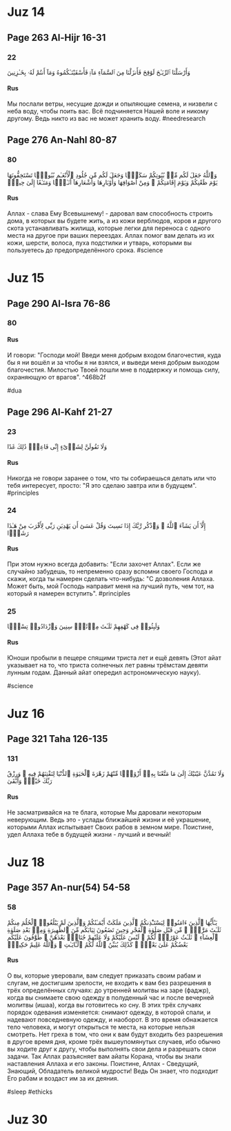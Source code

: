 
# Juz 14

## Page 263 Al-Hijr 16-31

### 22

وَأَرْسَلْنَا ٱلرِّيَـٰحَ لَوَٰقِحَ فَأَنزَلْنَا مِنَ ٱلسَّمَآءِ مَآءًۭ فَأَسْقَيْنَـٰكُمُوهُ وَمَآ أَنتُمْ لَهُۥ بِخَـٰزِنِينَ

#### Rus
Мы послали ветры, несущие дожди и опыляющие семена, и низвели с неба воду, чтобы поить вас. Всё подчиняется Нашей воле и никому другому. Ведь никто из вас не может хранить воду.
#needresearch


## Page 276 An-Nahl 80-87

### 80 
وَٱللَّهُ جَعَلَ لَكُم مِّنۢ بُيُوتِكُمْ سَكَنًۭا وَجَعَلَ لَكُم مِّن جُلُودِ ٱلْأَنْعَـٰمِ بُيُوتًۭا تَسْتَخِفُّونَهَا يَوْمَ ظَعْنِكُمْ وَيَوْمَ إِقَامَتِكُمْ ۙ وَمِنْ أَصْوَافِهَا وَأَوْبَارِهَا وَأَشْعَارِهَآ أَثَـٰثًۭا وَمَتَـٰعًا إِلَىٰ حِينٍۢ

#### Rus
Аллах - слава Ему Всевышнему! - даровал вам способность строить дома, в которых вы будете жить, а из кожи верблюдов, коров и другого скота устанавливать жилища, которые легки для переноса с одного места на другое при ваших переездах. Аллах помог вам делать из их кожи, шерсти, волоса, пуха подстилки и утварь, которыми вы пользуетесь до предопределённого срока.
#science 
# Juz 15
## Page 290 Al-Isra 76-86

### 80


#### Rus
И говори: "Господи мой! Введи меня добрым входом благочестия, куда бы я ни вошёл и за чтобы я ни взялся, и выведи меня добрым выходом благочестия. Милостью Твоей пошли мне в поддержку и помощь силу, охраняющую от врагов". ^468b2f

#dua


## Page 296 Al-Kahf 21-27

### 23
وَلَا تَقُولَنَّ لِشَا۟ىْءٍ إِنِّى فَاعِلٌۭ ذَٰلِكَ غَدًا
#### Rus
Никогда не говори заранее о том, что ты собираешься делать или что тебя интересует, просто: "Я это сделаю завтра или в будущем".
#principles
### 24
إِلَّآ أَن يَشَآءَ ٱللَّهُ ۚ وَٱذْكُر رَّبَّكَ إِذَا نَسِيتَ وَقُلْ عَسَىٰٓ أَن يَهْدِيَنِ رَبِّى لِأَقْرَبَ مِنْ هَـٰذَا رَشَدًۭا

#### Rus
При этом нужно всегда добавить: "Если захочет Аллах". Если же случайно забудешь, то непременно сразу вспомни своего Господа и скажи, когда ты намерен сделать что-нибудь: "С дозволения Аллаха. Может быть, мой Господь направит меня на лучший путь, чем тот, на который я намерен вступить".
#principles
### 25 
وَلَبِثُوا۟ فِى كَهْفِهِمْ ثَلَـٰثَ مِا۟ئَةٍۢ سِنِينَ وَٱزْدَادُوا۟ تِسْعًۭا

#### Rus 
Юноши пробыли в пещере спящими триста лет и ещё девять (Этот айат указывает на то, что триста солнечных лет равны трёмстам девяти лунным годам. Данный айат опередил астрономическую науку).

#science


# Juz 16

## Page 321 Taha 126-135

### 131

وَلَا تَمُدَّنَّ عَيْنَيْكَ إِلَىٰ مَا مَتَّعْنَا بِهِۦٓ أَزْوَٰجًۭا مِّنْهُمْ زَهْرَةَ ٱلْحَيَوٰةِ ٱلدُّنْيَا لِنَفْتِنَهُمْ فِيهِ ۚ وَرِزْقُ رَبِّكَ خَيْرٌۭ وَأَبْقَىٰ

#### Rus

Не засматривайся на те блага, которые Мы даровали некоторым неверующим. Ведь это - услады ближайшей жизни и её украшение, которыми Аллах испытывает Своих рабов в земном мире. Поистине, удел Аллаха тебе в будущей жизни - лучший и вечный!
# Juz 18
## Page 357 An-nur(54) 54-58

### 58
يَـٰٓأَيُّهَا ٱلَّذِينَ ءَامَنُوا۟ لِيَسْتَـْٔذِنكُمُ ٱلَّذِينَ مَلَكَتْ أَيْمَـٰنُكُمْ وَٱلَّذِينَ لَمْ يَبْلُغُوا۟ ٱلْحُلُمَ مِنكُمْ ثَلَـٰثَ مَرَّٰتٍۢ ۚ مِّن قَبْلِ صَلَوٰةِ ٱلْفَجْرِ وَحِينَ تَضَعُونَ ثِيَابَكُم مِّنَ ٱلظَّهِيرَةِ وَمِنۢ بَعْدِ صَلَوٰةِ ٱلْعِشَآءِ ۚ ثَلَـٰثُ عَوْرَٰتٍۢ لَّكُمْ ۚ لَيْسَ عَلَيْكُمْ وَلَا عَلَيْهِمْ جُنَاحٌۢ بَعْدَهُنَّ ۚ طَوَّٰفُونَ عَلَيْكُم بَعْضُكُمْ عَلَىٰ بَعْضٍۢ ۚ كَذَٰلِكَ يُبَيِّنُ ٱللَّهُ لَكُمُ ٱلْـَٔايَـٰتِ ۗ وَٱللَّهُ عَلِيمٌ حَكِيمٌۭ

#### Rus
О вы, которые уверовали, вам следует приказать своим рабам и слугам, не достигшим зрелости, не входить к вам без разрешения в трёх определённых случаях: до утренней молитвы на заре (фаджр), когда вы снимаете свою одежду в полуденный час и после вечерней молитвы (ишаа), когда вы готовитесь ко сну. В этих трёх случаях порядок одевания изменяется: снимают одежду, в которой спали, и надевают повседневную одежду, и наоборот. В это время обнажается тело человека, и могут открыться те места, на которые нельзя смотреть. Нет греха в том, что они к вам будут входить без разрешения в другое время дня, кроме трёх вышеупомянутых случаев, ибо обычно вы ходите друг к другу, чтобы выполнять свои дела и разрешать свои задачи. Так Аллах разъясняет вам айаты Корана, чтобы вы знали наставления Аллаха и его законы. Поистине, Аллах - Сведущий, Знающий, Обладатель великой мудрости! Ведь Он знает, что подходит Его рабам и воздаст им за их деяния.

#sleep #ethicks 
# Juz 30
